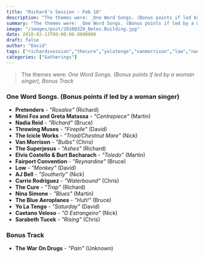 ```yaml
---
title: "Richard's Session - Feb 18"
description: "The themes were: _One Word Songs. (Bonus points if led by a woman singer), Bonus Track_"
summary: "The themes were: _One Word Songs. (Bonus points if led by a woman singer), Bonus Track_"
image: "/images/post/20180320_Notes.Building.jpg"
date: 2018-02-13T00:00:00.0000000
draft: false
author: "David"
tags: ["richardssession","thecure","yolatengo","vanmorrison","low","nadiareid","throwingmuses","thewarondrugs","pretenders","ninasimone","carrierodriguez","theblueaeroplanes","fairportconvention","ajbell","thesuperjesus","caetanoveloso","sarabethtucek","theicicleworks","mimifoxandgretamatassa","elviscostelloandburtbacharach"]
categories: ["Gatherings"]
---
```

> The themes were: _One Word Songs. (Bonus points if led by a woman singer), Bonus Track_
### One Word Songs. (Bonus points if led by a woman singer)
- **Pretenders** - _"Rosalee"_ (Richard)
- **Mimi Fox and Greta Matassa** - _"Centrepiece"_ (Martin)
- **Nadia Reid** - _"Richard"_ (Bruce)
- **Throwing Muses** - _"Firepile"_ (David)
- **The Icicle Works** - _"Triad/Chestnut Mare"_ (Nick)
- **Van Morrison** - _"Bulbs"_ (Chris)
- **The Superjesus** - _"Ashes"_ (Richard)
- **Elvis Costello & Burt Bacharach** - _"Toledo"_ (Martin)
- **Fairport Convention** - _"Reynardine"_ (Bruce)
- **Low** - _"Monkey"_ (David)
- **AJ Bell** - _"Southerly"_ (Nick)
- **Carrie Rodriguez** - _"Waterbound"_ (Chris)
- **The Cure** - _"Trap"_ (Richard)
- **Nina Simone** - _"Blues"_ (Martin)
- **The Blue Aeroplanes** - _"Huh!"_ (Bruce)
- **Yo La Tengo** - _"Saturday"_ (David)
- **Caetano Veloso** - _"O Estrangeiro"_ (Nick)
- **Sarabeth Tucek** - _"Rising"_ (Chris)
### Bonus Track
- **The War On Drugs** - _"Pain"_ (Unknown)
